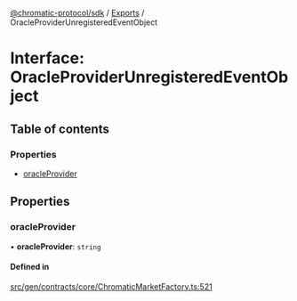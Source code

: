 [@chromatic-protocol/sdk](../README.md) / [Exports](../modules.md) / OracleProviderUnregisteredEventObject

# Interface: OracleProviderUnregisteredEventObject

## Table of contents

### Properties

- [oracleProvider](OracleProviderUnregisteredEventObject.md#oracleprovider)

## Properties

### oracleProvider

• **oracleProvider**: `string`

#### Defined in

[src/gen/contracts/core/ChromaticMarketFactory.ts:521](https://github.com/chromatic-protocol/sdk/blob/e3e1a39/src/gen/contracts/core/ChromaticMarketFactory.ts#L521)
